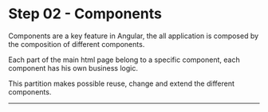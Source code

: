 # Step 02 - Components

Components are a key feature in Angular, the all application is composed by the composition of different components.

Each part of the main html page belong to a specific component, each component has his own business logic.

This partition makes possible reuse, change and extend the different components.

---
